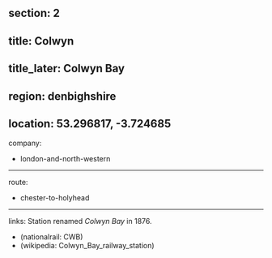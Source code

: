 section: 2
----
title: Colwyn
----
title_later: Colwyn Bay
----
region: denbighshire
----
location: 53.296817, -3.724685
----
company:
- london-and-north-western
----
route:
- chester-to-holyhead
----
links:
Station renamed *Colwyn Bay* in 1876.
- (nationalrail: CWB)
- (wikipedia: Colwyn_Bay_railway_station)
